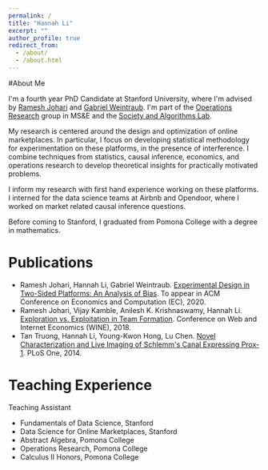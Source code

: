 ```yaml
---
permalink: /
title: "Hannah Li"
excerpt: ""
author_profile: true
redirect_from: 
  - /about/
  - /about.html
---
```


#About Me

 I'm a fourth year PhD Candidate at Stanford University, where I'm advised by [Ramesh Johari](http://web.stanford.edu/~rjohari/) and [Gabriel Weintraub](https://gweintra.people.stanford.edu/). I'm part of the [Operations Research](https://or.stanford.edu/) group in MS&E and the [Society and Algorithms Lab](https://soal.stanford.edu/). 

My research is centered around the design and optimization of online marketplaces. In particular, I focus on developing statistical methodology for experimentation on these platforms, in the presence of interference. I combine techniques from statistics, causal inference, economics, and operations research to develop theoretical insights for practically motivated problems. 

I inform my research with first hand experience working on these platforms. I interned for the data science teams at Airbnb and Opendoor, where I worked on market related causal inference questions.

Before coming to Stanford, I graduated from Pomona College with a degree in mathematics. 

# Publications
* Ramesh Johari, Hannah Li, Gabriel Weintraub. [Experimental Design in Two-Sided Platforms: An Analysis of Bias](https://arxiv.org/abs/2002.05670). To appear in ACM Conference on Economics and Computation (EC), 2020.
* Ramesh Johari, Vijay Kamble, Anilesh K. Krishnaswamy, Hannah Li. [Exploration vs. Exploitation in Team Formation](https://arxiv.org/abs/1809.06937). Conference on Web and Internet Economics (WINE), 2018. 
* Tan Truong, Hannah Li, Young-Kwon Hong, Lu Chen. [Novel Characterization and Live Imaging of Schlemm's Canal Expressing Prox-1](https://pubmed.ncbi.nlm.nih.gov/24827370/). PLoS One, 2014. 

# Teaching Experience
Teaching Assistant
* Fundamentals of Data Science, Stanford 
* Data Science for Online Marketplaces, Stanford 
* Abstract Algebra, Pomona College 
* Operations Research, Pomona College 
* Calculus II Honors, Pomona College 



